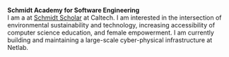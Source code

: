 <b>Schmidt Academy for Software Engineering</b>
<br>
I am a at [Schmidt Scholar](https://www.sase.caltech.edu/) at Caltech. I am interested in the intersection of environmental sustainability and technology, increasing accessibility of computer science education, and female empowerment. I am currently building and maintaining a large-scale cyber-physical infrastructure at Netlab.